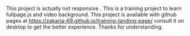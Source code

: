 This project is actually not responsive .
This is a training project to learn fullpage.js and video background.
This project is available with github pages at https://zakaria-69.github.io/training-landing-page/ consult it on desktop to get the better experience.
Thanks for understanding.